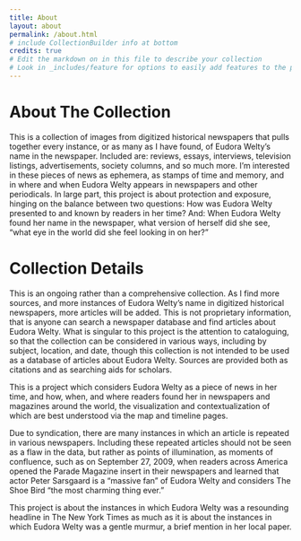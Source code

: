 ```yaml
---
title: About
layout: about
permalink: /about.html
# include CollectionBuilder info at bottom
credits: true
# Edit the markdown on in this file to describe your collection
# Look in _includes/feature for options to easily add features to the page
---
```


# About The Collection

This is a collection of images from digitized historical newspapers that pulls together every instance, or as many as I have found, of Eudora Welty’s name in the newspaper. Included are: reviews, essays, interviews, television listings, advertisements, society columns, and so much more. I’m interested in these pieces of news as ephemera, as stamps of time and memory, and in where and when Eudora Welty appears in newspapers and other periodicals. 
In large part, this project is about protection and exposure, hinging on the balance between two questions: How was Eudora Welty presented to and known by readers in her time? And: When Eudora Welty found her name in the newspaper, what version of herself did she see, “what eye in the world did she feel looking in on her?”


# Collection Details

This is an ongoing rather than a comprehensive collection. As I find more sources, and more instances of Eudora Welty’s name in digitized historical newspapers, more articles will be added. This is not proprietary information, that is anyone can search a newspaper database and find articles about Eudora Welty. What is singular to this project is the attention to cataloguing, so that the collection can be considered in various ways, including by subject, location, and date, though this collection is not intended to be used as a database of articles about Eudora Welty. Sources are provided both as citations and as searching aids for scholars.

This is a project which considers Eudora Welty as a piece of news in her time, and how, when, and where readers found her in newspapers and magazines around the world, the visualization and contextualization of which are best understood via the map and timeline pages. 

Due to syndication, there are many instances in which an article is repeated in various newspapers. Including these repeated articles should not be seen as a flaw in the data, but rather as points of illumination, as moments of confluence, such as on September 27, 2009, when readers across America opened the Parade Magazine insert in their newspapers and learned that actor Peter Sarsgaard is a “massive fan” of Eudora Welty and considers The Shoe Bird “the most charming thing ever.” 

This project is about the instances in which Eudora Welty was a resounding headline in The New York Times as much as it is about the instances in which Eudora Welty was a gentle murmur, a brief mention in her local paper. 

